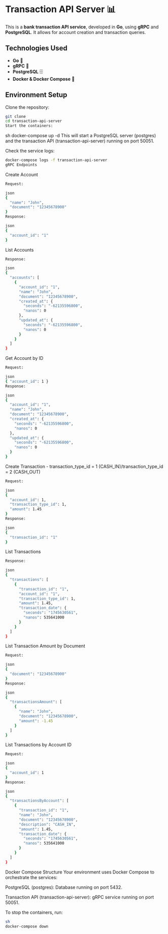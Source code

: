 # Transaction API Server 📊  

This is a **bank transaction API service**, developed in **Go**, using **gRPC** and **PostgreSQL**. It allows for account creation and transaction queries.  

## Technologies Used  
- **Go** 🐹  
- **gRPC** 🔌  
- **PostgreSQL** 🗄️  
- **Docker & Docker Compose** 🐳  

## Environment Setup  

Clone the repository:  
```bash
git clone 
cd transaction-api-server
Start the containers:
```

sh
docker-compose up -d
This will start a PostgreSQL server (postgres) and the transaction API (transaction-api-server) running on port 50051.

Check the service logs:

```bash
docker-compose logs -f transaction-api-server
gRPC Endpoints
```

Create Account

```bash
Request:

json
{
  "name": "John",
  "document": "12345678900"
}
Response:

json
{
  "account_id": "1"
}
```

List Accounts

```bash
Response:

json
{
  "accounts": [
    {
      "account_id": "1",
      "name": "John",
      "document": "12345678900",
      "created_at": {
        "seconds": "-62135596800",
        "nanos": 0
      },
      "updated_at": {
        "seconds": "-62135596800",
        "nanos": 0
      }
    }
  ]
}
```

Get Account by ID

```bash
Request:

json
{ "account_id": 1 }
Response:

json
{
  "account_id": "1",
  "name": "John",
  "document": "12345678900",
  "created_at": {
    "seconds": "-62135596800",
    "nanos": 0
  },
  "updated_at": {
    "seconds": "-62135596800",
    "nanos": 0
  }
}
```

Create Transaction - transaction_type_id = 1 (CASH_IN)/transaction_type_id = 2 (CASH_OUT)

```bash
Request:

json
{
  "account_id": 1,
  "transaction_type_id": 1,
  "amount": 1.45
}
Response:

json
{
  "transaction_id": "1"
}
```

List Transactions

```bash
Response:

json
{
  "transactions": [
    {
      "transaction_id": "1",
      "account_id": "1",
      "transaction_type_id": 1,
      "amount": 1.45,
      "transaction_date": {
        "seconds": "1745630561",
        "nanos": 535641000
      }
    }
  ]
}
```

List Transaction Amount by Document

```bash
Request:

json
{
  "document": "12345678900"
}
Response:

json
{
  "transactionsAmount": [
    {
      "name": "John",
      "document": "12345678900",
      "amount": -1.45
    }
  ]
}
```

List Transactions by Account ID

```bash
Request:

json
{
  "account_id": 1
}
Response:

json
{
  "transactionsByAccount": [
    {
      "transaction_id": "1",
      "name": "John",
      "document": "12345678900",
      "description": "CASH_IN",
      "amount": 1.45,
      "transaction_date": {
        "seconds": "1745630561",
        "nanos": 535641000
      }
    }
  ]
}
```

Docker Compose Structure
Your environment uses Docker Compose to orchestrate the services:

PostgreSQL (postgres): Database running on port 5432.

Transaction API (transaction-api-server): gRPC service running on port 50051.

To stop the containers, run:

```bash
sh
docker-compose down
```